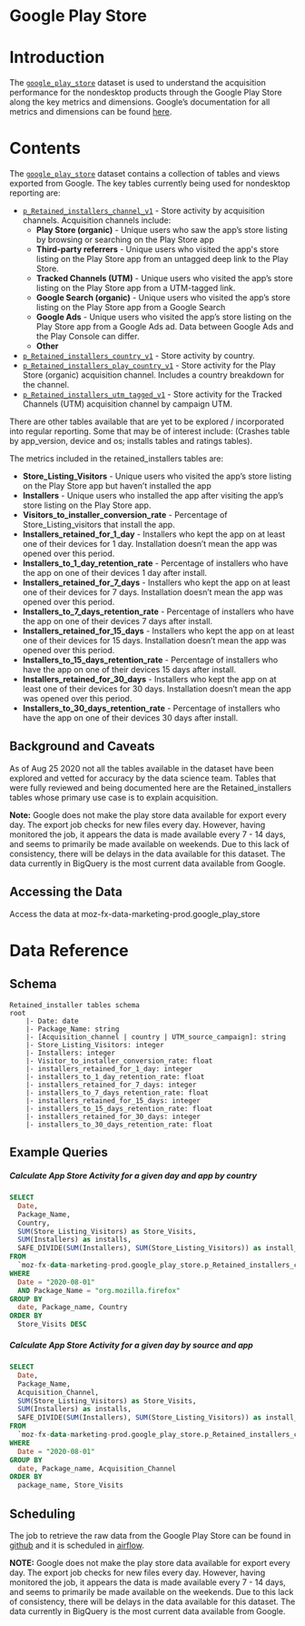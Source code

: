 # Google Play Store
<!-- toc -->

# Introduction
The [`google_play_store`](https://console.cloud.google.com/bigquery?project=moz-fx-data-marketing-prod&folder=&organizationId=&p=moz-fx-data-marketing-prod&d=google_play_store&page=dataset) dataset is used to understand the acquisition performance for the nondesktop products through the Google Play Store along the key metrics and dimensions. Google’s documentation for all metrics and dimensions can be found [here](https://support.google.com/googleplay/android-developer/answer/6263332?hl=en).

# Contents
The [`google_play_store`](https://console.cloud.google.com/bigquery?project=moz-fx-data-marketing-prod&folder=&organizationId=&p=moz-fx-data-marketing-prod&d=google_play_store&page=dataset) dataset contains a collection of tables and views exported from Google. The key tables currently being used for nondesktop reporting are:

- [`p_Retained_installers_channel_v1`](https://console.cloud.google.com/bigquery?project=moz-fx-data-marketing-prod&p=moz-fx-data-marketing-prod&d=google_play_store&t=p_Retained_installers_channel_v1&page=table) - Store activity by acquisition channels. Acquisition channels include:
    - **Play Store (organic)** - Unique users who saw the app’s store listing by browsing or searching on the Play Store app
    - **Third-party referrers** - Unique users who visited the app's store listing on the Play Store app from an untagged deep link to the Play Store.
    - **Tracked Channels (UTM)** - Unique users who visited the app’s store listing on the Play Store app from a UTM-tagged link.
    - **Google Search (organic)** - Unique users who visited the app’s store listing on the Play Store app from a Google Search
    - **Google Ads** - Unique users who visited the app’s store listing on the Play Store app from a Google Ads ad. Data between Google Ads and the Play Console can differ. 
    - **Other**
- [`p_Retained_installers_country_v1`](https://console.cloud.google.com/bigquery?project=moz-fx-data-marketing-prod&p=moz-fx-data-marketing-prod&d=google_play_store&t=p_Retained_installers_country_v1&page=table) - Store activity by country.
- [`p_Retained_installers_play_country_v1`](https://console.cloud.google.com/bigquery?project=moz-fx-data-marketing-prod&p=moz-fx-data-marketing-prod&d=google_play_store&t=p_Retained_installers_play_country_v1&page=table) - Store activity for the Play  Store (organic) acquisition channel. Includes a country breakdown for the channel.
- [`p_Retained_installers_utm_tagged_v1`](https://console.cloud.google.com/bigquery?project=moz-fx-data-marketing-prod&p=moz-fx-data-marketing-prod&d=google_play_store&t=p_Retained_installers_utm_tagged_v1&page=table) - Store activity for the Tracked Channels (UTM) acquisition channel by campaign UTM.

There are other tables available that are yet to be explored / incorporated into regular reporting. Some that may be of interest include: (Crashes table by app_version, device and os; installs tables and ratings tables).

The metrics included in the retained_installers tables are:
- **Store_Listing_Visitors** - Unique users who visited the app’s store listing on the Play Store app but haven’t installed the app
- **Installers** - Unique users who installed the app after visiting the app’s store listing on the Play Store app. 
- **Visitors_to_installer_conversion_rate** - Percentage of Store_Listing_visitors that install the app.
- **Installers_retained_for_1_day** - Installers who kept the app on at least one of their devices for 1 day. Installation doesn’t mean the app was opened over this period. 
- **Installers_to_1_day_retention_rate** - Percentage of installers who have the app on one of their devices 1 day after install.
- **Installers_retained_for_7_days** - Installers who kept the app on at least one of their devices for 7 days. Installation doesn’t mean the app was opened over this period. 
- **Installers_to_7_days_retention_rate** - Percentage of installers who have the app on one of their devices 7 days after install.
- **Installers_retained_for_15_days** - Installers who kept the app on at least one of their devices for 15 days. Installation doesn’t mean the app was opened over this period. 
- **Installers_to_15_days_retention_rate** - Percentage of installers who have the app on one of their devices 15 days after install.
- **Installers_retained_for_30_days** - Installers who kept the app on at least one of their devices for 30 days. Installation doesn’t mean the app was opened over this period. 
- **Installers_to_30_days_retention_rate** - Percentage of installers who have the app on one of their devices 30 days after install.

## Background and Caveats

As of Aug 25 2020 not all the tables available in the dataset have been explored and vetted for accuracy by the data science team. Tables that were fully reviewed and being documented here are the Retained_installers tables whose primary use case is to explain acquisition. 

**Note:** Google does not make the play store data available for export every day. The export job checks for new files every day. However, having monitored the job, it appears the data is made available every 7 - 14 days, and seems to primarily be made available on weekends. Due to this lack of consistency, there will be delays in the data available for this dataset. The data currently in BigQuery is the most current data available from Google.

## Accessing the Data

Access the data at moz-fx-data-marketing-prod.google_play_store

# Data Reference

## Schema
```
Retained_installer tables schema
root
    |- Date: date
    |- Package_Name: string
    |- [Acquisition_channel | country | UTM_source_campaign]: string
    |- Store_Listing_Visitors: integer
    |- Installers: integer
    |- Visitor_to_installer_conversion_rate: float
    |- installers_retained_for_1_day: integer
    |- installers_to_1_day_retention_rate: float
    |- installers_retained_for_7_days: integer
    |- installers_to_7_days_retention_rate: float
    |- installers_retained_for_15_days: integer
    |- installers_to_15_days_retention_rate: float
    |- installers_retained_for_30_days: integer
    |- installers_to_30_days_retention_rate: float
```
## Example Queries

##### Calculate App Store Activity for a given day and app by country

```sql
SELECT
  Date,
  Package_Name,
  Country,
  SUM(Store_Listing_Visitors) as Store_Visits,
  SUM(Installers) as installs,
  SAFE_DIVIDE(SUM(Installers), SUM(Store_Listing_Visitors)) as install_rate
FROM
  `moz-fx-data-marketing-prod.google_play_store.p_Retained_installers_country_v1`
WHERE
  Date = "2020-08-01"
  AND Package_Name = "org.mozilla.firefox"
GROUP BY
  date, Package_name, Country
ORDER BY
  Store_Visits DESC
  ```

##### Calculate App Store Activity for a given day by source and app 

```sql
SELECT
  Date,
  Package_Name,
  Acquisition_Channel,
  SUM(Store_Listing_Visitors) as Store_Visits,
  SUM(Installers) as installs,
  SAFE_DIVIDE(SUM(Installers), SUM(Store_Listing_Visitors)) as install_rate
FROM
  `moz-fx-data-marketing-prod.google_play_store.p_Retained_installers_channel_v1`
WHERE
  Date = "2020-08-01"
GROUP BY
  date, Package_name, Acquisition_Channel
ORDER BY
  package_name, Store_Visits
```

## Scheduling
The job to retrieve the raw data from the Google Play Store can be found in [github](https://github.com/mozilla/play-store-export) and it is scheduled in [airflow](https://github.com/mozilla/telemetry-airflow/blob/master/dags/play_store_export.py).

**NOTE:** Google does not make the play store data available for export every day. The export job checks for new files every day. However, having monitored the job, it appears the data is made available every 7 - 14 days, and seems to primarily be made available on the weekends. Due to this lack of consistency, there will be delays in the data available for this dataset. The data currently in BigQuery is the most current data available from Google.


